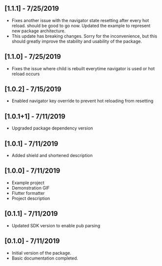 ## [1.1.1] - 7/25/2019

* Fixes another issue with the navigator state resetting after every hot reload. should be good to go now. Updated the example to represent new package architecture.
* This update has breaking changes. Sorry for the inconvenience, but this should greatly improve the stability and usability of the package.

## [1.1.0] - 7/25/2019

* Fixes the issue where child is rebuilt everytime navigator is used or hot reload occurs

## [1.0.2] - 7/15/2019

* Enabled navigator key override to prevent hot reloading from resetting

## [1.0.1+1] - 7/11/2019

* Upgraded package dependency version


## [1.0.1] - 7/11/2019

* Added shield and shortened description

## [1.0.0] - 7/11/2019

* Example project
* Demonstration GIF
* Flutter formatter
* Project description

## [0.1.1] - 7/11/2019

* Updated SDK version to enable pub parsing

## [0.1.0] - 7/11/2019

* Initial version of the package.
* Basic documentation completed.

